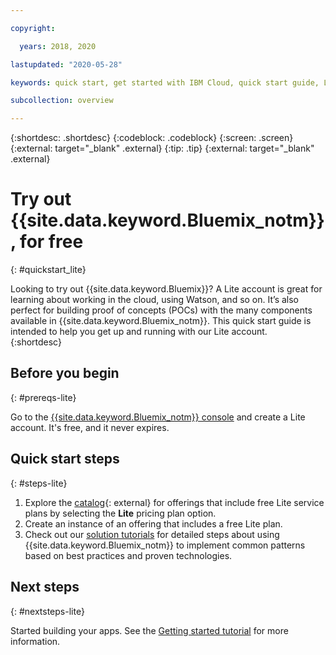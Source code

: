 ```yaml
---

copyright:

  years: 2018, 2020

lastupdated: "2020-05-28"

keywords: quick start, get started with IBM Cloud, quick start guide, Lite account, try out, free

subcollection: overview

---
```


{:shortdesc: .shortdesc}
{:codeblock: .codeblock}
{:screen: .screen}
{:external: target="_blank" .external}
{:tip: .tip}
{:external: target="_blank" .external}


# Try out {{site.data.keyword.Bluemix_notm}}, for free
{: #quickstart_lite}

Looking to try out {{site.data.keyword.Bluemix}}? A Lite account is great for learning about working in the cloud, using Watson, and so on. It’s also perfect for building proof of concepts (POCs) with the many components available in {{site.data.keyword.Bluemix_notm}}. This quick start guide is intended to help you get up and running with our Lite account.  
{:shortdesc}  

## Before you begin
{: #prereqs-lite}

Go to the [{{site.data.keyword.Bluemix_notm}} console](https://{DomainName}) and create a Lite account. It's free, and it never expires.

## Quick start steps
{: #steps-lite}

1. Explore the [catalog](https://cloud.ibm.com/catalog){: external} for offerings that include free Lite service plans by selecting the **Lite** pricing plan option.
2. Create an instance of an offering that includes a free Lite plan.
3. Check out our [solution tutorials](/docs/solution-tutorials?topic=solution-tutorials-tutorials) for detailed steps about using {{site.data.keyword.Bluemix_notm}} to implement common patterns based on best practices and proven technologies. 


## Next steps
{: #nextsteps-lite}

Started building your apps. See the [Getting started tutorial](/docs/apps?topic=apps-getting-started) for more information.


